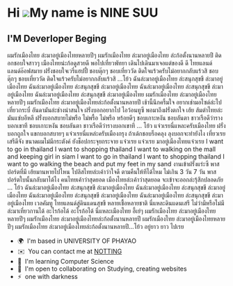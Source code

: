 Hi ![](https://user-images.githubusercontent.com/18350557/176309783-0785949b-9127-417c-8b55-ab5a4333674e.gif)My name is NINE SUU
================================================================================================================================

I'M Deverloper Beging
---------------------

ผมรักเมืองไทย ล่ะมาอยู่เมืองไทยหลายปีๆ ผมรักเมืองไทย ล่ะมาอยู่เมืองไทย ล่ะก้อตั้งนานหลายปี ติดอกชอบใจสาวๆ เมืองไทยน่ะก้อดูสวยดี พอไปเที่ยวพัทยา เดินไปเดินมาเจอแต่ของดี ดี ไทยแลนด์ แลนด์อ๊อฟสมาย ฝรั่งชอบใจเวรี่แฮปปี้ ชอบตุ๊กๆ ชอบเที่ยววัด ติดใจแร้วครับไม่อยากกลับแร้วสิ ชอบตุ๊กๆ ชอบเที่ยววัด ติดใจแร้วครับไม่อยากกลับแร้วสิ …โย้ว ฉันล่ะมาอยู่เมืองไทย ล่ะสนุกสุขขี ล่ะมาอยู่เมืองไทย ฉันล่ะมาอยู่เมืองไทย ล่ะสนุกสุขขี ล่ะมาอยู่เมืองไทย ฉันล่ะมาอยู่เมืองไทย ล่ะสนุกสุขขี ล่ะมาอยู่เมืองไทย ฉันล่ะมาอยู่เมืองไทย ล่ะสนุกสุขขี ล่ะมาอยู่เมืองไทย ผมรักเมืองไทย ล่ะมาอยู่เมืองไทยหลายปีๆ ผมรักเมืองไทย ล่ะมาอยู่เมืองไทยล่ะก้อตั้งนานหลายปี เช้านี้นึกครึ้มใจ อยากเช่ามอไซด์ล่ะไปเที่ยวกระบี่ อันดามันล่ะช่างน่าสนใจ ฝรั่งบอกอยากไป ไอว้อนทูซี พอมาถึงฝรั่งตกใจ เฮ้ย ส้มตำไทยล่ะมันแซ่บอีหลี ฝรั่งบอกสบายไม่พรือ ไม่พรื้อ ไม่พรือ หร้อยดีๆ ชอบเกาะหงัน ชอบลันตา ชาวเรือดีว่ารางบอกเขาที ชอบเกาะหงัน ชอบลันตา ชาวเรือดีว่ารางบอกเขาที … โย้ว แจ๋วเรยนี่แหละครับเมืองไทย ฝรั่งบอกถูกใจ แขกบอกสบายๆ แจ๋วเรยนี่แหล่ะครับเมืองกรุง ถ้าเด้กชอบร็อคลุง ลุงบอกจะทำยังไง เที่ยวเรยเสรีดีจัง ขนาดผมไม่มีกระตังค์ ยังช็อปกระจุยกระจาย แจ๋วเรย แจ๋วเรย มาอยู่เมืองไทยแจ๋วเรย I want to go in thailand I want to shopping thailand I want to walking on the mall and keeping girl in siam I want to go in thailand I want to shopping thailand I want to go walking the beach and put my feet in my sand งานเข้าฝรั่งแร่ะซี พาสปอร์ตที่มี เฮ้ยมานหายไปไหน โปลิสไทยล่ะเค้าว่าใจดี ตามคืนให้ทีได้ไหม ไม่เกิน 3 วัน 7 วัน พาสปอร์ตใบนั้นกลับมาได้ไง คนไทยเค้าว่าสุดยอด เมืองไทยล่ะเค้าว่าสุดยอด จะเข้าจะออกล่ะรุ้สึกปลอดภัย … โย้ว ฉันล่ะมาอยู่เมืองไทย ล่ะสนุกสุขขี ล่ะมาอยู่เมืองไทย ฉันล่ะมาอยู่เมืองไทย ล่ะสนุกสุขขี ล่ะมาอยู่เมืองไทย ฉันล่ะมาอยู่เมืองไทย ล่ะสนุกสุขขี ล่ะมาอยู่เมืองไทย ฉันล่ะมาอยู่เมืองไทย ล่ะสนุกสุขขี ล่ะมาอยู่เมืองไทย เวลคัมทู ไทยแลนด์สู่ดินแดนสุขขี หลายเชื้อหลายชาติ นี่แหละดินแดนเสรี ไม่ว่ามีหรือไม่มี ล่ะมาเที่ยวกานได้ อะไรก้อได้ อะไรก้อได้ นี่แหละเมืองไทย อี้เย่ๆ ผมรักเมืองไทย ล่ะมาอยู่เมืองไทยหลายปีๆ ผมรักเมืองไทย ล่ะมาอยู่เมืองไทยล่ะก้อตั้งนานหลายปี ผมรักเมืองไทย ล่ะมาอยู่เมืองไทยหลายปีๆ ผมรักเมืองไทย ล่ะมาอยู่เมืองไทยล่ะก้อตั้งนานหลายปี…โย้ว อยู่ยาว ยาว ไปเรย

*   🌍  I'm based in UNIVERSITY OF PHAYAO
*   ✉️  You can contact me at [NOTTING](mailto:NOTTING)
*   🧠  I'm learning Computer Science
*   🤝  I'm open to collaborating on Studying, creating websites
*   ⚡  one with darkness
